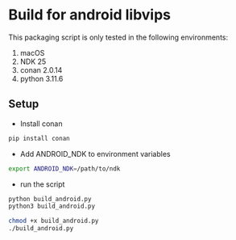 # Build for android libvips

This packaging script is only tested in the following environments:

1. macOS
2. NDK 25
3. conan 2.0.14
4. python 3.11.6

## Setup

- Install conan

```bash
pip install conan
```

- Add ANDROID_NDK to environment variables

```bash
export ANDROID_NDK=/path/to/ndk
```

- run the script

```bash
python build_android.py
python3 build_android.py

chmod +x build_android.py
./build_android.py
```
